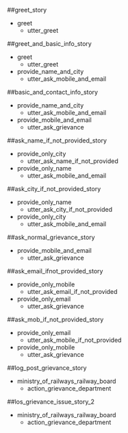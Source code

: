 ##greet_story
* greet
  - utter_greet


##greet_and_basic_info_story
* greet
  - utter_greet
* provide_name_and_city
  - utter_ask_mobile_and_email


##basic_and_contact_info_story
* provide_name_and_city
  - utter_ask_mobile_and_email
* provide_mobile_and_email
  - utter_ask_grievance


##ask_name_if_not_provided_story
* provide_only_city
  - utter_ask_name_if_not_provided
* provide_only_name
  - utter_ask_mobile_and_email


##ask_city_if_not_provided_story
* provide_only_name
  - utter_ask_city_if_not_provided
* provide_only_city
  - utter_ask_mobile_and_email


##ask_normal_grievance_story
* provide_mobile_and_email
  - utter_ask_grievance


##ask_email_ifnot_provided_story
* provide_only_mobile
  - utter_ask_email_if_not_provided
* provide_only_email
  - utter_ask_grievance


##ask_mob_if_not_provided_story
* provide_only_email
  - utter_ask_mobile_if_not_provided
* provide_only_mobile
  - utter_ask_grievance


##log_post_grievance_story
* ministry_of_railways_railway_board
  - action_grievance_department


##los_grievance_issue_story_2
* ministry_of_railways_railway_board
  - action_grievance_department


